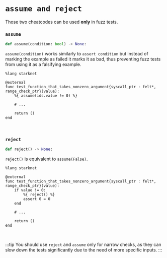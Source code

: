# `assume and reject`
Those two cheatcodes can be used **only** in fuzz tests.

### `assume`
```python
def assume(condition: bool) -> None:
```
`assume(condition)` works similarly to `assert condition` but instead of marking the example as failed it marks it as bad, thus preventing fuzz tests from using it as a falsifying example.

```cairo
%lang starknet

@external
func test_function_that_takes_nonzero_argument{syscall_ptr : felt*, range_check_ptr}(value):
    %{ assume(ids.value != 0) %}

    # ...

    return ()
end
```
<br/>

### `reject`
```python
def reject() -> None:
```
`reject()` is equivalent to `assume(False)`.

```cairo
%lang starknet

@external
func test_function_that_takes_nonzero_argument{syscall_ptr : felt*, range_check_ptr}(value):
    if value != 0:
        %{ reject() %}
        assert 0 = 0
    end

    # ...

    return ()
end
```
<br/>

:::tip
You should use `reject` and `assume` only for narrow checks, as they can slow down the tests significantly due to the need of more specific inputs.
:::